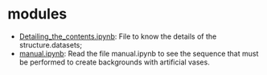 # modules

* [Detailing_the_contents.ipynb](modules/Detailing_the_contents.ipynb): File to know the details of the structure.datasets;
* [manual.ipynb](modules/manual.ipynb): Read the file manual.ipynb to see the sequence that must be performed to create backgrounds with artificial vases.